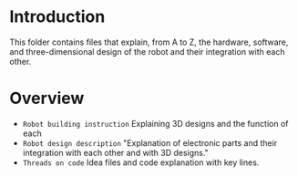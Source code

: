 # Introduction #
This folder contains files that explain, from A to Z, the hardware, software, and three-dimensional design of the robot and their integration with each other.

# Overview #
- `Robot building instruction` Explaining 3D designs and the function of each
- `Robot design description` "Explanation of electronic parts and their integration with each other and with 3D designs."
- `Threads on code` Idea files and code explanation with key lines.
